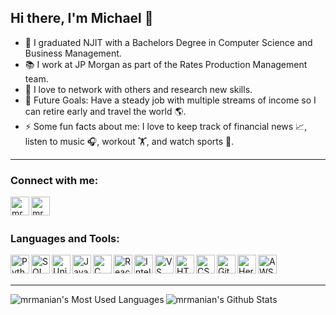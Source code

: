 ## Hi there, I'm Michael 👋

- 🌱 I graduated NJIT with a Bachelors Degree in Computer Science and Business Management.
- 📚 I work at JP Morgan as part of the Rates Production Management team.
- 👯 I love to network with others and research new skills.
- 🥅 Future Goals: Have a steady job with multiple streams of income so I can retire early and travel the world 🌎.
- ⚡ Some fun facts about me: I love to keep track of financial news 📈, listen to music 🎧, workout 🏋, and watch sports 🏈.


---

### Connect with me:

[<img align="left" alt="mrmanian | LinkedIn" width="30px" src="https://img.icons8.com/color/48/000000/linkedin.png"/>][linkedin]
[<img align="left" alt="mrmanian | Gmail" width="30px" src="https://img.icons8.com/fluent/48/000000/gmail--v1.png"/>][gmail]

<br />
<br />

### Languages and Tools:

<img align="left" alt="Python" width="30px" src="https://img.icons8.com/color/48/000000/python.png"/>
<img align="left" alt="SQL" width="30px" src=https://img.icons8.com/external-those-icons-lineal-color-those-icons/48/null/external-SQL-development-files-those-icons-lineal-color-those-icons.png/>
<img align="left" alt="Unix" width="30px" src="https://img.icons8.com/doodle/48/000000/console--v2.png"/>
<img align="left" alt="Java" width="30px" src="https://img.icons8.com/color/48/000000/java-coffee-cup-logo--v1.png"/>
<img align="left" alt="C" width="30px" src="https://img.icons8.com/color/48/000000/c-programming.png"/>
<img align="left" alt="React" width="30px" src="https://img.icons8.com/plasticine/100/000000/react.png"/>
<img align="left" alt="IntelliJ" width="30px" src="https://img.icons8.com/color/48/000000/intellij-idea.png"/>
<img align="left" alt="VS Code" width="30px" src="https://img.icons8.com/fluency/48/000000/visual-studio.png"/>
<img align="left" alt="HTML5" width="30px" src="https://img.icons8.com/color/48/000000/html-5.png"/>
<img align="left" alt="CSS3" width="30px" src="https://img.icons8.com/color/48/000000/css3.png"/>
<img align="left" alt="Git" width="30px" src="https://img.icons8.com/color/48/000000/git.png"/>
<img align="left" alt="Heroku" width="30px" src="https://img.icons8.com/color/48/000000/heroku.png"/>
<img align="left" alt="AWS" width="30px" src="https://img.icons8.com/color/48/000000/amazon-web-services.png"/>

<br />
<br />

---

<img align="left" alt="mrmanian's Most Used Languages" src="https://github-readme-stats.vercel.app/api/top-langs/?username=mrmanian&hide=jupyter%20notebook&hide_border=True&theme=default&count_private=true"/>

<img align="left" alt="mrmanian's Github Stats" src="https://github-readme-stats.vercel.app/api?username=mrmanian&hide=prs,contribs,stars&show_icons=true&include_all_commits=True&hide_border=True&theme=default&count_private=true&layout=compact"/>


[gmail]: mailto:michaelrmanian@gmail.com
[linkedin]: https://linkedin.com/in/michael-manian/
